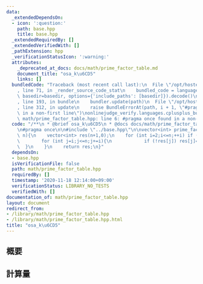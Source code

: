 ```yaml
---
data:
  _extendedDependsOn:
  - icon: ':question:'
    path: base.hpp
    title: base.hpp
  _extendedRequiredBy: []
  _extendedVerifiedWith: []
  _pathExtension: hpp
  _verificationStatusIcon: ':warning:'
  attributes:
    _deprecated_at_docs: docs/math/prime_factor_table.md
    document_title: "osa_k\u6CD5"
    links: []
  bundledCode: "Traceback (most recent call last):\n  File \"/opt/hostedtoolcache/Python/3.9.1/x64/lib/python3.9/site-packages/onlinejudge_verify/documentation/build.py\"\
    , line 71, in _render_source_code_stat\n    bundled_code = language.bundle(stat.path,\
    \ basedir=basedir, options={'include_paths': [basedir]}).decode()\n  File \"/opt/hostedtoolcache/Python/3.9.1/x64/lib/python3.9/site-packages/onlinejudge_verify/languages/cplusplus.py\"\
    , line 193, in bundle\n    bundler.update(path)\n  File \"/opt/hostedtoolcache/Python/3.9.1/x64/lib/python3.9/site-packages/onlinejudge_verify/languages/cplusplus_bundle.py\"\
    , line 312, in update\n    raise BundleErrorAt(path, i + 1, \"#pragma once found\
    \ in a non-first line\")\nonlinejudge_verify.languages.cplusplus_bundle.BundleErrorAt:\
    \ math/prime_factor_table.hpp: line 6: #pragma once found in a non-first line\n"
  code: "/**\n * @brief osa_k\u6CD5\n * @docs docs/math/prime_factor_table.md\n */\n\
    \n#pragma once\n\n#include \"../base.hpp\"\n\nvector<int> prime_factor_table(int\
    \ n){\n    vector<int> res(n+1,0);\n    for (int i=2;i<=n;++i) if (!res[i]){\n\
    \        for (int j=i;j<=n;j+=i){\n            if (!res[j]) res[j]=i;\n      \
    \  }\n    }\n    return res;\n}"
  dependsOn:
  - base.hpp
  isVerificationFile: false
  path: math/prime_factor_table.hpp
  requiredBy: []
  timestamp: '2020-11-18 12:14:00+09:00'
  verificationStatus: LIBRARY_NO_TESTS
  verifiedWith: []
documentation_of: math/prime_factor_table.hpp
layout: document
redirect_from:
- /library/math/prime_factor_table.hpp
- /library/math/prime_factor_table.hpp.html
title: "osa_k\u6CD5"
---
```

## 概要

## 計算量